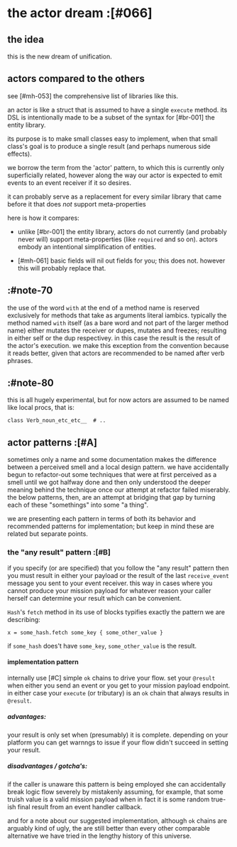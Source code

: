 # the actor dream :[#066]

## the idea

this is the new dream of unification.




## actors compared to the others

see [#mh-053] the comprehensive list of libraries like this.

an actor is like a struct that is assumed to have a single `execute`
method. its DSL is intentionally made to be a subset of the syntax for
[#br-001] the entity library.

its purpose is to make small classes easy to implement, when that small
class's goal is to produce a single result (and perhaps numerous side
effects).

we borrow the term from the 'actor' pattern, to which this is currently
only superficially related, however along the way our actor is expected
to emit events to an event receiver if it so desires.

it can probably serve as a replacement for every similar library that
came before it that does *not* support meta-properties


here is how it compares:

 + unlike [#br-001] the entity library, actors do not currently (and
   probably never will) support meta-properties (like `required` and so
   on). actors embody an intentional simplification of entities.

 + [#mh-061] basic fields will nil out fields for you; this does not.
   however this will probably replace that.



## :#note-70

the use of the word `with` at the end of a method name is reserved
exclusively for methods that take as arguments literal iambics.
typically the method named `with` itself (as a bare word and not part of
the larger method name)
either mutates the receiver or dupes, mutates and freezes; resulting in
either self or the dup respectivey. in this case the result is the
result of the actor's execution. we make this exception from the
convention because it reads better, given that actors are recommended to
be named after verb phrases.



## :#note-80

this is all hugely experimental, but for now actors are assumed to be
named like local procs, that is:

    class Verb_noun_etc_etc__  # ..




## actor patterns :[#A]

sometimes only a name and some documentation makes the difference
between a perceived smell and a local design pattern. we have
accidentally begun to refactor-out some techniques that were at first
perceived as a smell until we got halfway done and then only understood
the deeper meaning behind the technique once our attempt at refactor
failed miserably. the below patterns, then, are an attempt at bridging
that gap by turning each of these "somethings" into some "a thing".

we are presenting each pattern in terms of both its behavior and
recommended patterns for implementation; but keep in mind these are
related but separate points.




### the "any result" pattern :[#B]

if you specify (or are specified) that you follow the "any result"
pattern then you must result in either your payload or the result of
the last `receive_event` message you sent to your event receiver. this
way in cases where you cannot produce your mission payload for whatever
reason your caller herself can determine your result which can be
convenient.

`Hash`'s `fetch` method in its use of blocks typifies exactly the
pattern we are describing:


    x = some_hash.fetch some_key { some_other_value }


if `some_hash` does't have `some_key`, `some_other_value` is the result.


#### implementation pattern

internally use [#C] simple `ok` chains to drive your flow. set your
`@result` when either you send an event or you get to your mission
payload endpoint. in either case your `execute` (or tributary) is an
`ok` chain that always results in `@result`.


##### advantages:

your result is only set when (presumably) it is complete. depending on
your platform you can get warnngs to issue if your flow didn't succeed
in setting your result.


##### disadvantages / gotcha's:

if the caller is unaware this pattern is being employed she can
accidentally break logic flow severely by mistakenly assuming, for
example, that some truish value is a valid mission payload when in fact
it is some random true-ish final result from an event handler callback.

and for a note about our suggested implementation,
although `ok` chains are arguably kind of ugly, the are still better than
every other comparable alternative we have tried in the lengthy history
of this universe.
